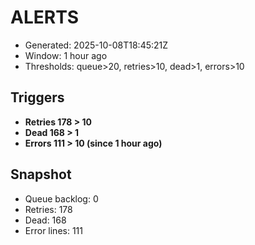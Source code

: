 # ALERTS

- Generated: 2025-10-08T18:45:21Z
- Window: 1 hour ago
- Thresholds: queue>20, retries>10, dead>1, errors>10

## Triggers
- **Retries 178 > 10**
- **Dead 168 > 1**
- **Errors 111 > 10 (since 1 hour ago)**

## Snapshot
- Queue backlog: 0
- Retries: 178
- Dead: 168
- Error lines: 111
